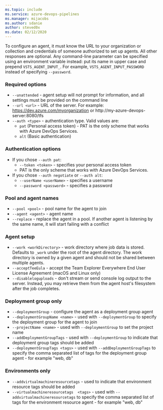 ```yaml
---
ms.topic: include
ms.service: azure-devops-pipelines
ms.manager: mijacobs
ms.author: sdanie
author: steved0x
ms.date: 02/12/2020
---
```


To configure an agent, it must know the URL to your organization or collection and credentials of someone authorized to set up agents.
All other responses are optional.
Any command-line parameter can be specified using an environment variable instead:
put its name in upper case and prepend `VSTS_AGENT_INPUT_`.
For example, `VSTS_AGENT_INPUT_PASSWORD` instead of specifying `--password`.

### Required options

- `--unattended` - agent setup will not prompt for information, and all settings must be provided on the command line
- `--url <url>` - URL of the server. For example: https://dev.azure.com/myorganization or http://my-azure-devops-server:8080/tfs
- `--auth <type>` - authentication type. Valid values are:
  - `pat` (Personal access token) - PAT is the only scheme that works with Azure DevOps Services.
  - `alt` (Basic authentication)

### Authentication options

- If you chose `--auth pat`:
  - `--token <token>` - specifies your personal access token
  -  PAT is the only scheme that works with Azure DevOps Services.
- If you chose `--auth negotiate` or `--auth alt`:
  - `--userName <userName>` - specifies a username
  - `--password <password>` - specifies a password

### Pool and agent names
- `--pool <pool>` - pool name for the agent to join
- `--agent <agent>` - agent name
- `--replace` - replace the agent in a pool. If another agent is listening by the same name, it will start failing with a conflict

### Agent setup
- `--work <workDirectory>` - work directory where job data is stored. Defaults to `_work` under the
root of the agent directory. The work directory is owned by a given
agent and should not be shared between multiple agents.
- `--acceptTeeEula` - accept the Team Explorer Everywhere End User License Agreement (macOS and Linux only)
- `--disableloguploads` - don't stream or send console log output to the server. Instead, you may retrieve them from the agent host's filesystem after the job completes.

### Deployment group only
- `--deploymentGroup` - configure the agent as a deployment group agent
- `--deploymentGroupName <name>` - used with `--deploymentGroup` to specify the deployment group for the agent to join
- `--projectName <name>` - used with `--deploymentGroup` to set the project name
- `--addDeploymentGroupTags` - used with `--deploymentGroup` to indicate that deployment group tags should be added
- `--deploymentGroupTags <tags>` - used with `--addDeploymentGroupTags` to specify the comma separated list of tags for
the deployment group agent - for example "web, db"

### Environments only
- `--addvirtualmachineresourcetags` - used to indicate that environment resource tags should be added
- `--virtualmachineresourcetags  <tags>` - used with `--addvirtualmachineresourcetags` to specify the comma separated list of tags for
the environment resource agent - for example "web, db"
